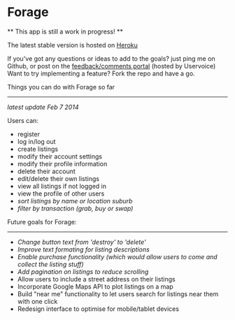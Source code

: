 Forage
=========

** This app is still a work in progress! **  


The latest stable version is hosted on [Heroku](http://forage-for.herokuapp.com)

If you've got any questions or ideas to add to the goals? just ping me on Github, or post on the [feedback/comments portal](https://forage-for.uservoice.com/) (hosted by Uservoice)  
Want to try implementing a feature? Fork the repo and have a go.  

Things you can do with Forage so far
____________________________________

*latest update Feb 7 2014*

Users can:
* register
* log in/log out
* create listings
* modify their account settings
* modify their profile information
* delete their account
* edit/delete their own listings
* view all listings if not logged in
* view the profile of other users
* *sort listings by name or location suburb*
* *filter by transaction (grab, buy or swap)*


Future goals for Forage:
________________________

* *Change button text from 'destroy' to 'delete'*
* *Improve text formating for listing descriptions*
* *Enable purchase functionality (which would allow users to come and collect the listing stuff)*
* *Add pagination on listings to reduce scrolling*
* Allow users to include a street address on their listings
* Incorporate Google Maps API to plot listings on a map
* Build "near me" functionality to let users search for listings near them with one click
* Redesign interface to optimise for mobile/tablet devices














